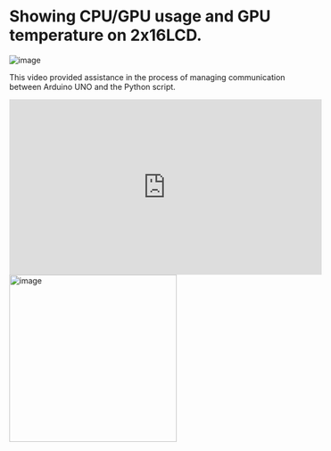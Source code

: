 # Showing CPU/GPU usage and GPU temperature on 2x16LCD.
![image](https://user-images.githubusercontent.com/112471004/225152766-0950a4d0-928e-4c85-a6bc-78db604c0307.png)

This video provided assistance in the process of managing communication between Arduino UNO and the Python script.
<iframe width="560" height="315" src="https://www.youtube.com/embed/dbZZlq1_M4o" frameborder="0" allowfullscreen></iframe>


<img src="https://user-images.githubusercontent.com/112471004/225152695-935670c6-4873-4668-ac61-6383c044f9c6.png" alt="image" width="300px">
